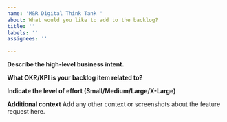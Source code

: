 ```yaml
---
name: 'M&R Digital Think Tank '
about: What would you like to add to the backlog?
title: ''
labels: ''
assignees: ''

---
```


**Describe the high-level business intent.**

**What OKR/KPI is your backlog item related to?**

**Indicate the level of effort (Small/Medium/Large/X-Large)**

**Additional context**
Add any other context or screenshots about the feature request here.
